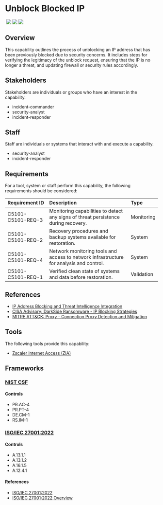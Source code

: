 # Unblock Blocked IP
&nbsp;![](https://img.shields.io/badge/ID-C5101-blue)&nbsp;![](https://img.shields.io/badge/Phase-Recovery_%28P0005%29-blue)&nbsp;![](https://img.shields.io/badge/Category-Network-blue)
## Overview
This capability outlines the process of unblocking an IP address that has been previously blocked due to security concerns. It includes steps for verifying the legitimacy of the unblock request, ensuring that the IP is no longer a threat, and updating firewall or security rules accordingly.

## Stakeholders
Stakeholders are individuals or groups who have an interest in the capability.

- incident-commander
- security-analyst
- incident-responder

## Staff
Staff are individuals or systems that interact with and execute a capability.

- security-analyst
- incident-responder

## Requirements
For a tool, system or staff perform this capability, the following requirements should be considered:

| Requirement ID | Description | Type |
| :--- | :--- | :--- |
| C5101-C5101-REQ-3 | Monitoring capabilities to detect any signs of threat persistence during recovery. | Monitoring|
| C5101-C5101-REQ-2 | Recovery procedures and backup systems available for restoration. | System|
| C5101-C5101-REQ-4 | Network monitoring tools and access to network infrastructure for analysis and control. | System|
| C5101-C5101-REQ-1 | Verified clean state of systems and data before restoration. | Validation|

## References

- [IP Address Blocking and Threat Intelligence Integration](https://www.sans.org/white-papers/37532/)
- [CISA Advisory: DarkSide Ransomware - IP Blocking Strategies](https://www.cisa.gov/news-events/cybersecurity-advisories/aa21-131a)
- [MITRE ATT&CK: Proxy - Connection Proxy Detection and Mitigation](https://attack.mitre.org/techniques/T1090/)
## Tools
The following tools provide this capability:

- [Zscaler Internet Access (ZIA)](../tool/zscaler-zia/C5101.md)

## Frameworks
### [NIST CSF](../frameworks/F0003.md)

#### Controls

- PR.AC-4 
- PR.PT-4 
- DE.CM-1 
- RS.IM-1 

### [ISO/IEC 27001:2022](../frameworks/F0002.md)

#### Controls

- A.13.1.1 
- A.13.1.2 
- A.16.1.5 
- A.12.4.1 

#### References

- [ISO/IEC 27001:2022](https://www.iso.org/standard/82875.html)
- [ISO/IEC 27001:2022 Overview](https://www.iso.org/isoiec-27001-information-security.html)